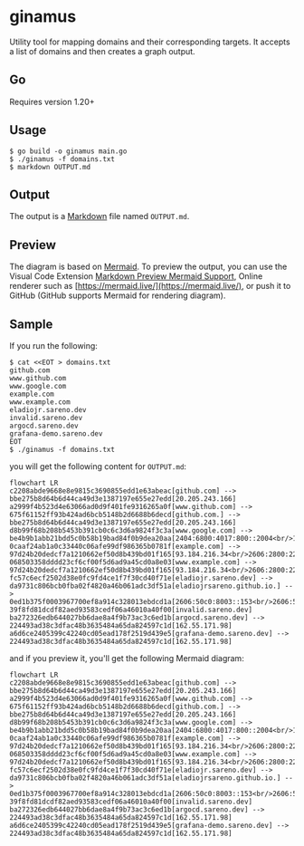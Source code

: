 # ginamus
Utility tool for mapping domains and their corresponding targets. It accepts a list of domains and then creates a graph output.

## Go
Requires version 1.20+

## Usage
```shell
$ go build -o ginamus main.go
$ ./ginamus -f domains.txt
$ markdown OUTPUT.md
```

## Output
The output is a [Markdown](https://www.markdownguide.org/) file named `OUTPUT.md`.

## Preview
The diagram is based on [Mermaid](https://mermaid.js.org/). To preview the output, you can use the Visual Code Extension [Markdown Preview Mermaid Support](https://marketplace.visualstudio.com/items?itemName=bierner.markdown-mermaid), Online renderer such as [https://mermaid.live/](https://mermaid.live/), or push it to GitHub (GitHub supports Mermaid for rendering diagram).

## Sample
If you run the following:
```shell
$ cat <<EOT > domains.txt
github.com
www.github.com
www.google.com
example.com
www.example.com
eladiojr.sareno.dev
invalid.sareno.dev
argocd.sareno.dev
grafana-demo.sareno.dev
EOT
$ ./ginamus -f domains.txt
```
you will get the following content for `OUTPUT.md`:
```
flowchart LR
c2208abde9668e8e9815c3690855edd1e63abeac[github.com] --> bbe275b8d64b6d44ca49d3e1387197e655e27edd[20.205.243.166]
a2999f4b523d4e63066ad0d9f401fe9316265a0f[www.github.com] --> 675f61152ff93b424ad6bcb5148b2d6688b6decd[github.com.] --> bbe275b8d64b6d44ca49d3e1387197e655e27edd[20.205.243.166]
d8b99f68b208b5453b391cb0c6c3d6a9824f3c3a[www.google.com] --> be4b9b1abb21bdd5c0b58b19bad84f0b9dea20aa[2404:6800:4017:800::2004<br/>142.251.220.196]
0caaf24ab1a0c33440c06afe99df986365b0781f[example.com] --> 97d24b20dedcf7a1210662ef50d8b439bd01f165[93.184.216.34<br/>2606:2800:220:1:248:1893:25c8:1946]
068503358dddd23cf6cf00f5d6ad9a45cd0a8e03[www.example.com] --> 97d24b20dedcf7a1210662ef50d8b439bd01f165[93.184.216.34<br/>2606:2800:220:1:248:1893:25c8:1946]
fc57c6ecf2502d38e0fc9fd4ce1f7f30cd40f71e[eladiojr.sareno.dev] --> da9731c806bcb0fba02f4820a46b061adc3df51a[eladiojrsareno.github.io.] --> 0ed1b375f0003967700ef8a914c328013ebdcd1a[2606:50c0:8003::153<br/>2606:50c0:8002::153<br/>2606:50c0:8001::153<br/>2606:50c0:8000::153<br/>185.199.111.153<br/>185.199.110.153<br/>185.199.109.153<br/>185.199.108.153]
39f8fd81dcdf82aed93583cedf06a46010a40f00[invalid.sareno.dev]
ba272326edb644027bb6dae8a4f9b73ac3c6ed1b[argocd.sareno.dev] --> 224493ad38c3dfac48b3635484a65da824597c1d[162.55.171.98]
a6d6ce2405399c42240cd05ead178f2519d439e5[grafana-demo.sareno.dev] --> 224493ad38c3dfac48b3635484a65da824597c1d[162.55.171.98]
```
and if you preview it, you'll get the following Mermaid diagram:
```mermaid
flowchart LR
c2208abde9668e8e9815c3690855edd1e63abeac[github.com] --> bbe275b8d64b6d44ca49d3e1387197e655e27edd[20.205.243.166]
a2999f4b523d4e63066ad0d9f401fe9316265a0f[www.github.com] --> 675f61152ff93b424ad6bcb5148b2d6688b6decd[github.com.] --> bbe275b8d64b6d44ca49d3e1387197e655e27edd[20.205.243.166]
d8b99f68b208b5453b391cb0c6c3d6a9824f3c3a[www.google.com] --> be4b9b1abb21bdd5c0b58b19bad84f0b9dea20aa[2404:6800:4017:800::2004<br/>142.251.220.196]
0caaf24ab1a0c33440c06afe99df986365b0781f[example.com] --> 97d24b20dedcf7a1210662ef50d8b439bd01f165[93.184.216.34<br/>2606:2800:220:1:248:1893:25c8:1946]
068503358dddd23cf6cf00f5d6ad9a45cd0a8e03[www.example.com] --> 97d24b20dedcf7a1210662ef50d8b439bd01f165[93.184.216.34<br/>2606:2800:220:1:248:1893:25c8:1946]
fc57c6ecf2502d38e0fc9fd4ce1f7f30cd40f71e[eladiojr.sareno.dev] --> da9731c806bcb0fba02f4820a46b061adc3df51a[eladiojrsareno.github.io.] --> 0ed1b375f0003967700ef8a914c328013ebdcd1a[2606:50c0:8003::153<br/>2606:50c0:8002::153<br/>2606:50c0:8001::153<br/>2606:50c0:8000::153<br/>185.199.111.153<br/>185.199.110.153<br/>185.199.109.153<br/>185.199.108.153]
39f8fd81dcdf82aed93583cedf06a46010a40f00[invalid.sareno.dev]
ba272326edb644027bb6dae8a4f9b73ac3c6ed1b[argocd.sareno.dev] --> 224493ad38c3dfac48b3635484a65da824597c1d[162.55.171.98]
a6d6ce2405399c42240cd05ead178f2519d439e5[grafana-demo.sareno.dev] --> 224493ad38c3dfac48b3635484a65da824597c1d[162.55.171.98]

```


